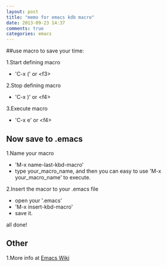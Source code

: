 ```yaml
---
layout: post
title: "memo for emacs kdb macro"
date: 2013-09-23 14:37
comments: true
categories: emacs
---
```



##use macro to save your time:


1.Start defining macro

  * 'C-x (' or \<f3>  

2.Stop defining macro

* 'C-x )' or \<f4>

3.Execute macro

* 'C-x e' or \<f4>


## Now save to .emacs 

1.Name your macro

* 'M-x name-last-kbd-macro' 
* type your_macro_name, and then you can easy to use 'M-x your_macro_name' to execute.

2.Insert the macor to your .emacs file

* open your '.emacs'
* 'M-x insert-kbd-macro'
* save it.

all done!

## Other
1.More info at [Emacs Wiki](http://www.emacswiki.org/emacs/KeyboardMacros)
